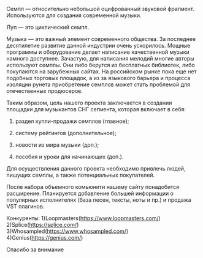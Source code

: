 Семпл — относительно небольшой оцифрованный звуковой фрагмент. Используются для создания современной музыки.

Луп — это циклический семпл.

Музыка — это важный элемент современного общества. За последнее десятилетие развитие данной индустрии очень ускорилось. Мощные программы и оборудование делает написание качественной музыки намного доступнее. Зачастую, для написания мелодий многие авторы используют семплы. Они либо берутся из бесплатных библиотек, либо покупаются на зарубежных сайтах. На российском рынке пока еще нет подобных торговых площадок, а из за языкового барьера и процесса изоляции рунета приобретение семплов может стать проблемой для отечественных продюсеров.

Таким образом, цель нашего проекта заключается в создании площадки для музыкантов СНГ сегмента, которая включает в себя:

1) раздел купли-продажи семплов (главное);

2) систему рейтингов (дополнительное);

3) новости из мира музыки (доп.);

4) пособия и уроки для начинающих (доп.).

Для осуществления данного проекта необходимо привлечь людей, пишущих семплы, а также потенциальных покупателей.

После набора объемного комьюнити нашему сайту понадобится расширение. Планируется добавление большей информации о популярных исполнителях (база песен, тексты, ноты и пр.) и продажа VST плагинов.

Конкуренты: 1)Loopmasters(https://www.loopmasters.com/) 2)Splice(https://splice.com/) 3)Whosampled(https://www.whosampled.com/) 4)Genius(https://genius.com/)

Спасибо за внимание